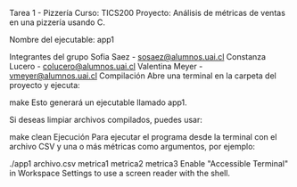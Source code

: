 Tarea 1 - Pizzería
Curso: TICS200
Proyecto: Análisis de métricas de ventas en una pizzería usando C.

Nombre del ejecutable: app1

Integrantes del grupo
Sofia Saez - sosaez@alumnos.uai.cl
Constanza Lucero - colucero@alumnos.uai.cl
Valentina Meyer - vmeyer@alumnos.uai.cl
Compilación
Abre una terminal en la carpeta del proyecto y ejecuta:

make
Esto generará un ejecutable llamado app1.

Si deseas limpiar archivos compilados, puedes usar:

make clean
Ejecución
Para ejecutar el programa desde la terminal con el archivo CSV y una o más métricas como argumentos, por ejemplo:

./app1 archivo.csv metrica1 metrica2 metrica3
Enable "Accessible Terminal" in Workspace Settings to use a screen reader with the shell.

